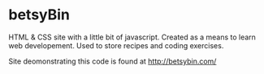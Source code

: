 # betsyBin
HTML &amp; CSS site with a little bit of javascript. Created as a means to learn web developement. 
Used to store recipes and coding exercises.

Site deomonstrating this code is found at http://betsybin.com/

